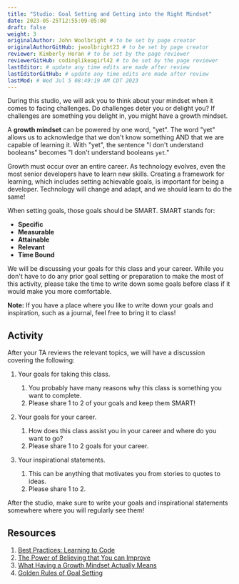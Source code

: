 ```yaml
---
title: "Studio: Goal Setting and Getting into the Right Mindset"
date: 2023-05-25T12:55:09-05:00
draft: false
weight: 3
originalAuthor: John Woolbright # to be set by page creator
originalAuthorGitHub: jwoolbright23 # to be set by page creator
reviewer: Kimberly Horan # to be set by the page reviewer
reviewerGitHub: codinglikeagirl42 # to be set by the page reviewer
lastEditor: # update any time edits are made after review
lastEditorGitHub: # update any time edits are made after review
lastMod: # Wed Jul 5 08:49:19 AM CDT 2023
---
```


During this studio, we will ask you to think about your mindset when it comes to facing challenges. Do challenges deter you or delight you? If challenges are something you delight in, you might have a growth mindset.

A **growth mindset** can be powered by one word, "yet". The word "yet" allows us to acknowledge that we don't know something AND that we are capable of learning it. With "yet", the sentence "I don't understand booleans" becomes "I don't understand booleans `yet`."

Growth must occur over an entire career. As technology evolves, even the most senior developers have to learn new skills. Creating a framework for learning, which includes setting achievable goals, is important for being a developer. Technology will change and adapt, and we should learn to do the same!

When setting goals, those goals should be SMART. SMART stands for:

- **Specific**
- **Measurable**
- **Attainable**
- **Relevant**
- **Time Bound**

We will be discussing your goals for this class and your career. While you don't have to do any prior goal setting or preparation to make the most of this activity, please take the time to write down some goals before class if it would make you more comfortable.

**Note:**
If you have a place where you like to write down your goals and inspiration, such as a journal, feel free to bring it to class!

## Activity

After your TA reviews the relevant topics, we will have a discussion covering the following:

1. Your goals for taking this class.
    1. You probably have many reasons why this class is something you want to complete.
    1. Please share 1 to 2 of your goals and keep them SMART!

2. Your goals for your career.
    1. How does this class assist you in your career and where do you want to go?
    1. Please share 1 to 2 goals for your career.

3. Your inspirational statements.
    1. This can be anything that motivates you from stories to quotes to ideas.
    1. Please share 1 to 2.

After the studio, make sure to write your goals and inspirational statements somewhere where you will regularly see them!

## Resources
<!-- TODO: Update Learning to Code link when able. -->
1. [Best Practices: Learning to Code](best-practices)
2. [The Power of Believing that You can Improve](https://www.ted.com/talks/carol_dweck_the_power_of_believing_that_you_can_improve/)
3. [What Having a Growth Mindset Actually Means](https://hbr.org/2016/01/what-having-a-growth-mindset-actually-means/)
4. [Golden Rules of Goal Setting](https://www.mindtools.com/pages/article/newHTE_90.htm)
